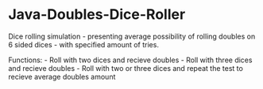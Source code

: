 # Java-Doubles-Dice-Roller
Dice rolling simulation - presenting average possibility of rolling doubles on 6 sided dices - with specified amount of tries. 

Functions:
    - Roll with two dices and recieve doubles
    - Roll with three dices and recieve doubles
    - Roll with two or three dices and repeat the test to recieve average doubles amount
